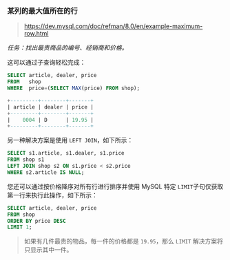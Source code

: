 ### 某列的最大值所在的行

> https://dev.mysql.com/doc/refman/8.0/en/example-maximum-row.html

*任务：找出最贵商品的编号、经销商和价格。*

这可以通过子查询轻松完成：

```sql
SELECT article, dealer, price
FROM   shop
WHERE  price=(SELECT MAX(price) FROM shop);

+---------+--------+-------+
| article | dealer | price |
+---------+--------+-------+
|    0004 | D      | 19.95 |
+---------+--------+-------+
```

另一种解决方案是使用 `LEFT JOIN`，如下所示：

```sql
SELECT s1.article, s1.dealer, s1.price
FROM shop s1
LEFT JOIN shop s2 ON s1.price < s2.price
WHERE s2.article IS NULL;
```

您还可以通过按价格降序对所有行进行排序并使用 MySQL 特定 `LIMIT`子句仅获取第一行来执行此操作，如下所示：

```sql
SELECT article, dealer, price
FROM shop
ORDER BY price DESC
LIMIT 1;
```

> 如果有几件最贵的物品，每一件的价格都是 `19.95`，那么 `LIMIT` 解决方案将只显示其中一件。
